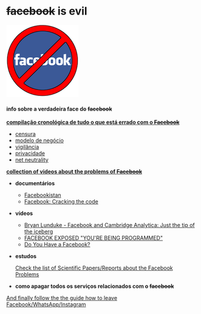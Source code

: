 # **~~facebook~~** is evil
![](imagens/stopfb.png)

#### **info sobre a verdadeira face do ~~facebook~~**  

[**compilação cronológica de tudo o que está errado com o ~~Facebook~~**](https://np.reddit.com/r/AntiFacebook/wiki/timeline "global")

* [censura](https://np.reddit.com/r/AntiFacebook/search?q=flair%3A%27Censorship%27&restrict_sr=on&sort=new&t=all)
* [modelo de negócio](https://np.reddit.com/r/AntiFacebook/search?q=flair%3A%27Business+Model%27&restrict_sr=on&sort=new&t=all)
* [vigilância](https://np.reddit.com/r/AntiFacebook/search?q=flair%3A%27Surveillance%27&restrict_sr=on&sort=new&t=all)
* [privacidade](https://np.reddit.com/r/AntiFacebook/search?q=flair%3A%27Privacy%27&restrict_sr=on&sort=new&t=all)
* [net neutrality](https://np.reddit.com/r/AntiFacebook/search?q=flair%3A%27Net+Neutrality%27&restrict_sr=on&sort=new&t=all)

**[collection of videos about the problems of ~~Facebook~~](https://np.reddit.com/r/AntiFacebook/wiki/videos)**

* **documentários**

	- [Facebookistan](http://facebookistan.org/)
	- [Facebook: Cracking the code](http://thoughtmaybe.com/facebook-cracking-the-code/)

* **vídeos**

	- [Bryan Lunduke - Facebook and Cambridge Analytica: Just the tip of the iceberg](https://www.youtube.com/watch?v=WxIzTUSK2Q4)
	- [FACEBOOK EXPOSED "YOU'RE BEING PROGRAMMED"](https://www.youtube.com/watch?v=RimJVNSUR-s)
	- [Do You Have a Facebook?](https://www.youtube.com/watch?v=JotAOgXFxSs)
	
	
	
* **estudos**

	[Check the list of Scientific Papers/Reports about the Facebook Problems](https://np.reddit.com/r/AntiFacebook/wiki/papers)

* **como apagar todos os serviços relacionados com o ~~facebook~~**

[And finally follow the the guide how to leave Facebook/WhatsApp/Instagram](https://np.reddit.com/r/AntiFacebook/wiki/guide)


